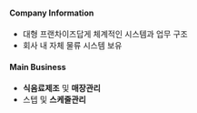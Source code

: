 #### Company Information
  - 대형 프랜차이즈답게 체계적인 시스템과 업무 구조
  - 회사 내 자체 물류 시스템 보유

#### Main Business
  - **식음료제조** 및 **매장관리**
  - 스텝 및 **스케줄관리**